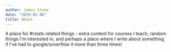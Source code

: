 ```yaml
---
author: James Stone
date: "2019-02-08"
title: About
---
```


A place for #rstats related things - extra content for courses I teach, random things I'm interested in, and perhaps a place where I write about something if I've had to google/soverflow it more than three times!
